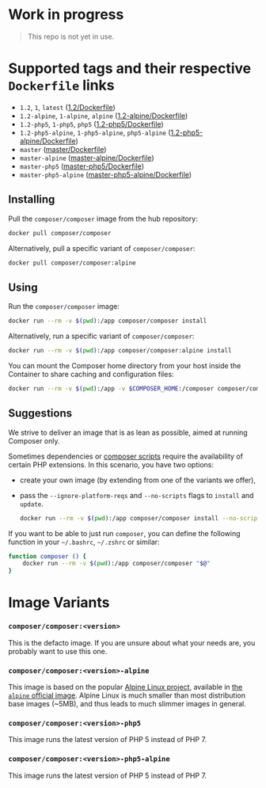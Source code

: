 # Work in progress

> This repo is not yet in use.


# Supported tags and their respective `Dockerfile` links

- `1.2`, `1`, `latest` ([1.2/Dockerfile][])
- `1.2-alpine`, `1-alpine`, `alpine` ([1.2-alpine/Dockerfile][])
- `1.2-php5`, `1-php5`, `php5` ([1.2-php5/Dockerfile][])
- `1.2-php5-alpine`, `1-php5-alpine`, `php5-alpine` ([1.2-php5-alpine/Dockerfile][])
- `master` ([master/Dockerfile][])
- `master-alpine` ([master-alpine/Dockerfile][])
- `master-php5` ([master-php5/Dockerfile][])
- `master-php5-alpine` ([master-php5-alpine/Dockerfile][])


## Installing

Pull the `composer/composer` image from the hub repository:

``` sh
docker pull composer/composer
```

Alternatively, pull a specific variant of `composer/composer`:

``` sh
docker pull composer/composer:alpine
```

## Using

Run the `composer/composer` image:

``` sh
docker run --rm -v $(pwd):/app composer/composer install
```

Alternatively, run a specific variant of `composer/composer`:

``` sh
docker run --rm -v $(pwd):/app composer/composer:alpine install
```

You can mount the Composer home directory from your host inside the Container
to share caching and configuration files:

``` sh
docker run --rm -v $(pwd):/app -v $COMPOSER_HOME:/composer composer/composer install
```

## Suggestions

We strive to deliver an image that is as lean as possible, aimed at running
Composer only.

Sometimes dependencies or [composer scripts] require the availability of certain
PHP extensions. In this scenario, you have two options:

* create your own image (by extending from one of the variants we offer),
* pass the `--ignore-platform-reqs` and `--no-scripts` flags to `install` and
    `update`.

    ``` sh
    docker run --rm -v $(pwd):/app composer/composer install --no-scripts -ignore-platform-reqs
    ```

If you want to be able to just run `composer`, you can define the following
function in your `~/.bashrc`, `~/.zshrc` or similar:

``` sh
function composer () {
    docker run --rm -v $(pwd):/app composer/composer "$@"
}
```

# Image Variants

### `composer/composer:<version>`

This is the defacto image. If you are unsure about what your needs are, you
probably want to use this one.

### `composer/composer:<version>-alpine`

This image is based on the popular [Alpine Linux project][], available in [the
`alpine` official image][]. Alpine Linux is much smaller than most distribution
base images (~5MB), and thus leads to much slimmer images in general.

### `composer/composer:<version>-php5`

This image runs the latest version of PHP 5 instead of PHP 7.

### `composer/composer:<version>-php5-alpine`

This image runs the latest version of PHP 5 instead of PHP 7.


[Composer]: https://getcomposer.org
[Alpine Linux project]: http://alpinelinux.org
[the `alpine` official image]: https://hub.docker.com/_/alpine
[composer scripts]: https://getcomposer.org/doc/articles/scripts.md
[1.2/Dockerfile]: https://github.com/RobLoach/docker-composer/blob/master/1.2/Dockerfile
[1.2-alpine/Dockerfile]: https://github.com/RobLoach/docker-composer/blob/master/1.2/alpine/Dockerfile
[1.2-php5/Dockerfile]: https://github.com/RobLoach/docker-composer/blob/master/1.2/php5/Dockerfile
[1.2-php5-alpine/Dockerfile]: https://github.com/RobLoach/docker-composer/blob/master/1.2/php5/alpine/Dockerfile
[master/Dockerfile]: https://github.com/RobLoach/docker-composer/blob/master/master/Dockerfile
[master-alpine/Dockerfile]: https://github.com/RobLoach/docker-composer/blob/master/master/alpine/Dockerfile
[master-php5/Dockerfile]: https://github.com/RobLoach/docker-composer/blob/master/master/php5/Dockerfile
[master-php5-alpine/Dockerfile]: https://github.com/RobLoach/docker-composer/blob/master/master/php5/alpine/Dockerfile
